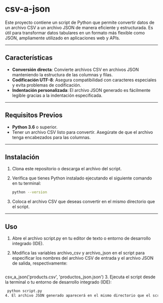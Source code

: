 # csv-a-json

Este proyecto contiene un script de Python que permite convertir datos de un archivo CSV a un archivo JSON de manera eficiente y estructurada. Es útil para transformar datos tabulares en un formato más flexible como JSON, ampliamente utilizado en aplicaciones web y APIs.

---

## Características

- **Conversión directa**: Convierte archivos CSV en archivos JSON manteniendo la estructura de las columnas y filas.
- **Codificación UTF-8**: Asegura compatibilidad con caracteres especiales y evita problemas de codificación.
- **Indentación personalizada**: El archivo JSON generado es fácilmente legible gracias a la indentación especificada.

---

## Requisitos Previos

- **Python 3.6** o superior.
- Tener un archivo CSV listo para convertir. Asegúrate de que el archivo tenga encabezados para las columnas.

---

## Instalación

1. Clona este repositorio o descarga el archivo del script.
2. Verifica que tienes Python instalado ejecutando el siguiente comando en tu terminal:

   ```bash
   python --version
3. Coloca el archivo CSV que deseas convertir en el mismo directorio que el script.

---

## Uso

1. Abre el archivo script.py en tu editor de texto o entorno de desarrollo integrado (IDE).
2. Modifica las variables archivo_csv y archivo_json en el script para especificar los nombres del archivo CSV de entrada y el archivo JSON de salida, respectivamente:

    ```python
csv_a_json('products.csv', 'productos_json.json')
3. Ejecuta el script desde la terminal o tu entorno de desarrollo integrado (IDE):

   ```bash
    python script.py
4. El archivo JSON generado aparecerá en el mismo directorio que el script.

